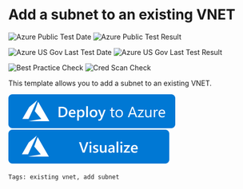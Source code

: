 # Add a subnet to an existing VNET

![Azure Public Test Date](https://azurequickstartsservice.blob.core.windows.net/badges/101-subnet-add-vnet-existing/PublicLastTestDate.svg)
![Azure Public Test Result](https://azurequickstartsservice.blob.core.windows.net/badges/101-subnet-add-vnet-existing/PublicDeployment.svg)

![Azure US Gov Last Test Date](https://azurequickstartsservice.blob.core.windows.net/badges/101-subnet-add-vnet-existing/FairfaxLastTestDate.svg)
![Azure US Gov Last Test Result](https://azurequickstartsservice.blob.core.windows.net/badges/101-subnet-add-vnet-existing/FairfaxDeployment.svg)

![Best Practice Check](https://azurequickstartsservice.blob.core.windows.net/badges/101-subnet-add-vnet-existing/BestPracticeResult.svg)
![Cred Scan Check](https://azurequickstartsservice.blob.core.windows.net/badges/101-subnet-add-vnet-existing/CredScanResult.svg)

This template allows you to add a subnet to an existing VNET.

[![Deploy To Azure](https://raw.githubusercontent.com/Azure/azure-quickstart-templates/master/1-CONTRIBUTION-GUIDE/images/deploytoazure.svg?sanitize=true)](https://portal.azure.com/#create/Microsoft.Template/uri/https%3A%2F%2Fraw.githubusercontent.com%2FAzure%2Fazure-quickstart-templates%2Fmaster%2F101-subnet-add-vnet-existing%2Fazuredeploy.json)
[![Visualize](https://raw.githubusercontent.com/Azure/azure-quickstart-templates/master/1-CONTRIBUTION-GUIDE/images/visualizebutton.svg?sanitize=true)](http://armviz.io/#/?load=https%3A%2F%2Fraw.githubusercontent.com%2FAzure%2Fazure-quickstart-templates%2Fmaster%2F101-subnet-add-vnet-existing%2Fazuredeploy.json)

`Tags: existing vnet, add subnet`
